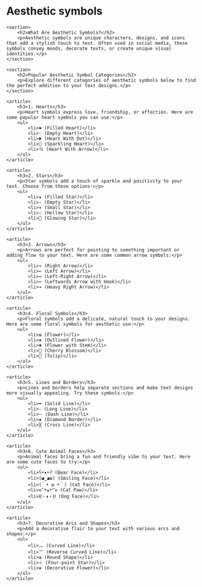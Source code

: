 # Aesthetic symbols
    <section>
        <h2>What Are Aesthetic Symbols?</h2>
        <p>Aesthetic symbols are unique characters, designs, and icons that add a stylish touch to text. Often used in social media, these symbols convey moods, decorate texts, or create unique visual identities.</p>
    </section>

    <section>
        <h2>Popular Aesthetic Symbol Categories</h2>
        <p>Explore different categories of aesthetic symbols below to find the perfect addition to your text designs.</p>
    </section>

    <article>
        <h3>1. Hearts</h3>
        <p>Heart symbols express love, friendship, or affection. Here are some popular heart symbols you can use:</p>
        <ul>
            <li>❤ (Filled Heart)</li>
            <li>♡ (Empty Heart)</li>
            <li>❥ (Heart With Dot)</li>
            <li>💖 (Sparkling Heart)</li>
            <li>💘 (Heart With Arrow)</li>
        </ul>
    </article>

    <article>
        <h3>2. Stars</h3>
        <p>Star symbols add a touch of sparkle and positivity to your text. Choose from these options:</p>
        <ul>
            <li>★ (Filled Star)</li>
            <li>☆ (Empty Star)</li>
            <li>✦ (Small Star)</li>
            <li>✩ (Hollow Star)</li>
            <li>🌟 (Glowing Star)</li>
        </ul>
    </article>

    <article>
        <h3>3. Arrows</h3>
        <p>Arrows are perfect for pointing to something important or adding flow to your text. Here are some common arrow symbols:</p>
        <ul>
            <li>→ (Right Arrow)</li>
            <li>← (Left Arrow)</li>
            <li>↔ (Left-Right Arrow)</li>
            <li>↩ (Leftwards Arrow with Hook)</li>
            <li>➔ (Heavy Right Arrow)</li>
        </ul>
    </article>

    <article>
        <h3>4. Floral Symbols</h3>
        <p>Floral symbols add a delicate, natural touch to your designs. Here are some floral symbols for aesthetic use:</p>
        <ul>
            <li>✿ (Flower)</li>
            <li>❀ (Outlined Flower)</li>
            <li>❃ (Flower with Stem)</li>
            <li>🌸 (Cherry Blossom)</li>
            <li>🌷 (Tulip)</li>
        </ul>
    </article>

    <article>
        <h3>5. Lines and Borders</h3>
        <p>Lines and borders help separate sections and make text designs more visually appealing. Try these symbols:</p>
        <ul>
            <li>━ (Solid Line)</li>
            <li>⎯ (Long Line)</li>
            <li>⏤ (Dash Line)</li>
            <li>◈ (Diamond Border)</li>
            <li>╳ (Cross Line)</li>
        </ul>
    </article>

    <article>
        <h3>6. Cute Animal Faces</h3>
        <p>Animal faces bring a fun and friendly vibe to your text. Here are some cute faces to try:</p>
        <ul>
            <li>ʕ•ᴥ•ʔ (Bear Face)</li>
            <li>(◕‿◕✿) (Smiling Face)</li>
            <li>(＾• ω •＾) (Cat Face)</li>
            <li>ฅ^•ﻌ•^ฅ (Cat Paw)</li>
            <li>U・ᴥ・U (Dog Face)</li>
        </ul>
    </article>

    <article>
        <h3>7. Decorative Arcs and Shapes</h3>
        <p>Add a decorative flair to your text with various arcs and shapes:</p>
        <ul>
            <li>︵ (Curved Line)</li>
            <li>︶ (Reverse Curved Line)</li>
            <li>❂ (Round Shape)</li>
            <li>⊹ (Four-point Star)</li>
            <li>❁ (Decorative Flower)</li>
        </ul>
    </article>
